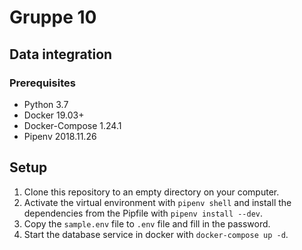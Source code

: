 # Gruppe 10

## Data integration

### Prerequisites

* Python 3.7
* Docker 19.03+
* Docker-Compose 1.24.1
* Pipenv 2018.11.26

## Setup

1. Clone this repository to an empty directory on your computer.
2. Activate the virtual environment with `pipenv shell` and install the dependencies from the Pipfile with `pipenv install --dev`.
3. Copy the `sample.env` file to `.env` file and fill in the password.
4. Start the database service in docker with `docker-compose up -d`.